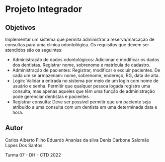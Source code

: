 # Projeto Integrador

## Objetivos
Implementar um sistema que permita administrar a reserva/marcação
de consultas para uma clínica odontológica. Os requisitos que devem ser
atendidos são os seguintes:

* Administração de dados odontológicos: Adicionar e modificar os dados
  dos dentistas. Registrar nome, sobrenome e matrícula de cadastro.
* Administração de pacientes: Registrar, modificar e excluir pacientes. De
  cada um se armazenam: nome, sobrenome, endereço, RG, data de alta.
* Login: Validar a entrada no sistema por meio de um login com nome de
  usuário e senha. Permitir que qualquer pessoa logada registre uma
  consulta, mas apenas aqueles que têm uma função de administração pode
  gerenciar dentistas e pacientes.
* Registrar consulta: Deve ser possível permitir que um paciente seja
  atribuído a uma consulta com um dentista em uma determinada data e
  hora.

## Autor
Carlos Alberto Filho
Eduardo Ananias da silva
Denis Carbone
Salomão Lopes Dos Santos

Turma 07 - DH - CTD 2022
